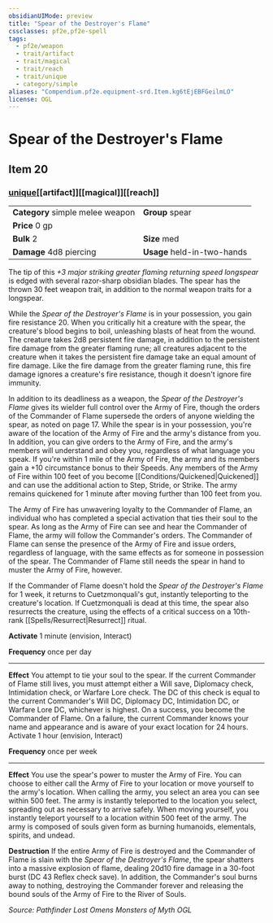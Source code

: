 ```yaml
---
obsidianUIMode: preview
title: "Spear of the Destroyer's Flame"
cssclasses: pf2e,pf2e-spell
tags:
  - pf2e/weapon
  - trait/artifact
  - trait/magical
  - trait/reach
  - trait/unique
  - category/simple
aliases: "Compendium.pf2e.equipment-srd.Item.kg6tEjEBFGeilmLO"
license: OGL
---
```

# Spear of the Destroyer's Flame
## Item 20
### [unique](unique "Unique Rarity Trait")[[artifact]][[magical]][[reach]]

|  |  |
| -- | -- |
| **Category** simple melee weapon | **Group** spear |
| **Price** 0 gp |  |
| **Bulk** 2 | **Size** med |
| **Damage** 4d8 piercing  | **Usage** held-in-two-hands |



The tip of this _+3 major striking greater flaming returning speed longspear_ is edged with several razor-sharp obsidian blades. The spear has the thrown 30 feet weapon trait, in addition to the normal weapon traits for a longspear.

While the _Spear of the Destroyer's Flame_ is in your possession, you gain fire resistance 20. When you critically hit a creature with the spear, the creature's blood begins to boil, unleashing blasts of heat from the wound. The creature takes 2d8 persistent fire damage, in addition to the persistent fire damage from the greater flaming rune; all creatures adjacent to the creature when it takes the persistent fire damage take an equal amount of fire damage. Like the fire damage from the greater flaming rune, this fire damage ignores a creature's fire resistance, though it doesn't ignore fire immunity.

In addition to its deadliness as a weapon, the _Spear of the Destroyer's Flame_ gives its wielder full control over the Army of Fire, though the orders of the Commander of Flame supersede the orders of anyone wielding the spear, as noted on page 17. While the spear is in your possession, you're aware of the location of the Army of Fire and the army's distance from you. In addition, you can give orders to the Army of Fire, and the army's members will understand and obey you, regardless of what language you speak. If you're within 1 mile of the Army of Fire, the army and its members gain a +10 circumstance bonus to their Speeds. Any members of the Army of Fire within 100 feet of you become [[Conditions/Quickened|Quickened]] and can use the additional action to Step, Stride, or Strike. The army remains quickened for 1 minute after moving further than 100 feet from you.

The Army of Fire has unwavering loyalty to the Commander of Flame, an individual who has completed a special activation that ties their soul to the spear. As long as the Army of Fire can see and hear the Commander of Flame, the army will follow the Commander's orders. The Commander of Flame can sense the presence of the Army of Fire and issue orders, regardless of language, with the same effects as for someone in possession of the spear. The Commander of Flame still needs the spear in hand to muster the Army of Fire, however.

If the Commander of Flame doesn't hold the _Spear of the Destroyer's Flame_ for 1 week, it returns to Cuetzmonquali's gut, instantly teleporting to the creature's location. If Cuetzmonquali is dead at this time, the spear also resurrects the creature, using the effects of a critical success on a 10th-rank [[Spells/Resurrect|Resurrect]] ritual.

**Activate** 1 minute (envision, Interact)

**Frequency** once per day

* * *

**Effect** You attempt to tie your soul to the spear. If the current Commander of Flame still lives, you must attempt either a Will save, Diplomacy check, Intimidation check, or Warfare Lore check. The DC of this check is equal to the current Commander's Will DC, Diplomacy DC, Intimidation DC, or Warfare Lore DC, whichever is highest. On a success, you become the Commander of Flame. On a failure, the current Commander knows your name and appearance and is aware of your exact location for 24 hours. Activate 1 hour (envision, Interact)

**Frequency** once per week

* * *

**Effect** You use the spear's power to muster the Army of Fire. You can choose to either call the Army of Fire to your location or move yourself to the army's location. When calling the army, you select an area you can see within 500 feet. The army is instantly teleported to the location you select, spreading out as necessary to arrive safely. When moving yourself, you instantly teleport yourself to a location within 500 feet of the army. The army is composed of souls given form as burning humanoids, elementals, spirits, and undead.

**Destruction** If the entire Army of Fire is destroyed and the Commander of Flame is slain with the _Spear of the Destroyer's Flame_, the spear shatters into a massive explosion of flame, dealing 20d10 fire damage in a 30-foot burst (DC 43 Reflex check save). In addition, the Commander's soul burns away to nothing, destroying the Commander forever and releasing the bound souls of the Army of Fire to the River of Souls.

*Source: Pathfinder Lost Omens Monsters of Myth*
*OGL*